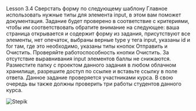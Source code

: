Lesson 3.4 Сверстать форму по следующему шаблону Главное использовать нужные типы для элемента input, в этом вам поможет документация. Задание будет проверено в соответствие с критериями, чтобы им соответствовать обратите внимание на следующее: ваша страница открывается и содержит форму из задания, присутствуют все элементы, нет опечаток, выбраны верные type у тега input, указаны id и for там, где это необходимо, указаны типы кнопок Отправить и Очистить. Проверяйте работоспособность кнопки Очистить. За отсутствие выравнивания input элементов баллы не снижаются. Разместите папку с проектом данного задания в любом облачном хранилище, разрешите доступ по ссылке и вставьте ссылку в поле ответа. Данное задание проверяется участниками курса. В свою очередь вы также должны проверить три работы студентов данного курса.



![Stepik](https://user-images.githubusercontent.com/74071372/189643154-ee049ac0-d1af-4fa2-a0c7-2e5cc0f5ddac.png)
